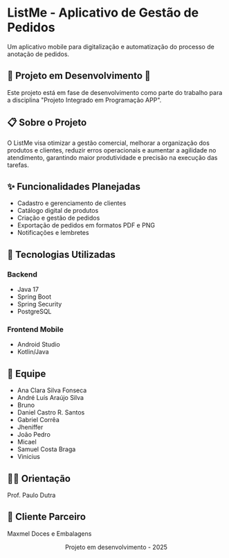 # ListMe - Aplicativo de Gestão de Pedidos

Um aplicativo mobile para digitalização e automatização do processo de anotação de pedidos.

## 🚧 Projeto em Desenvolvimento 🚧

Este projeto está em fase de desenvolvimento como parte do trabalho para a disciplina "Projeto Integrado em Programação APP".

## 📋 Sobre o Projeto

O ListMe visa otimizar a gestão comercial, melhorar a organização dos produtos e clientes, reduzir erros operacionais e aumentar a agilidade no atendimento, garantindo maior produtividade e precisão na execução das tarefas.

## ✨ Funcionalidades Planejadas

- Cadastro e gerenciamento de clientes
- Catálogo digital de produtos
- Criação e gestão de pedidos
- Exportação de pedidos em formatos PDF e PNG
- Notificações e lembretes

## 🔧 Tecnologias Utilizadas

### Backend

- Java 17
- Spring Boot
- Spring Security
- PostgreSQL

### Frontend Mobile

- Android Studio
- Kotlin/Java

## 👥 Equipe

- Ana Clara Silva Fonseca
- André Luís Araújo Silva
- Bruno
- Daniel Castro R. Santos
- Gabriel Corrêa
- Jheniffer
- João Pedro
- Micael
- Samuel Costa Braga
- Vinicius

## 👨‍🏫 Orientação

Prof. Paulo Dutra

## 🤝 Cliente Parceiro

Maxmel Doces e Embalagens

<p align="center">
  Projeto em desenvolvimento - 2025
</p>
